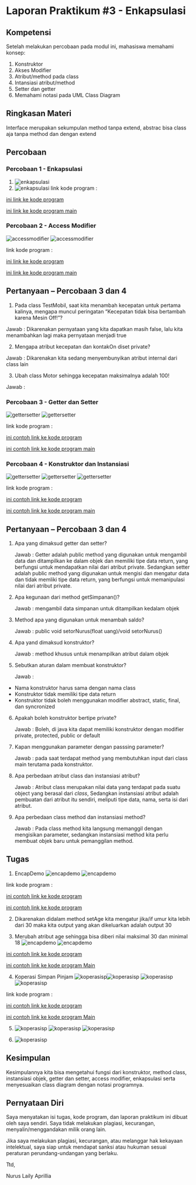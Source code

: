 # Laporan Praktikum #3 - Enkapsulasi

## Kompetensi

Setelah melakukan percobaan pada modul ini, mahasiswa memahami konsep:
1.  Konstruktor
2.  Akses Modifier
3.  Atribut/method pada class
4.  Intansiasi atribut/method 
5.  Setter dan getter
6.  Memahami notasi pada UML Class Diagram


## Ringkasan Materi

Interface merupakan sekumpulan method tanpa extend, abstrac bisa class aja tanpa method dan dengan extend


## Percobaan

### Percobaan 1 - Enkapsulasi

1. ![enkapsulasi](img/1.PNG)
2. ![enkapsulasi](img/2.PNG)
link kode program : 

[ini link ke kode program ](../../src/3_Enkapsulasi/Motor1841720049nurus.java)

[ini link ke kode program main](../../src/3_Enkapsulasi/MotorDemo1841720049nurus.java)


### Percobaan 2 - Access Modifier

![accessmodifier](img/3.PNG)
![accessmodifier](img/4.PNG)

link kode program : 

[ini link ke kode program ](../../src/3_Enkapsulasi/Motor1841720049nurus.java)

[ini link ke kode program main](../../src/3_Enkapsulasi/MotorDemo1841720049nurus.java)

## Pertanyaan – Percobaan 3 dan 4
1.  Pada class TestMobil, saat kita menambah kecepatan untuk pertama kalinya, mengapa 
muncul peringatan “Kecepatan tidak bisa bertambah karena Mesin Off!”? 

Jawab : Dikarenakan pernyataan yang kita dapatkan masih false, lalu kita menambahkan lagi maka pernyataan menjadi true

2.  Mengapa atribut kecepatan dan kontakOn diset private? 

Jawab : Dikarenakan kita sedang menyembunyikan atribut internal dari class lain

3.  Ubah class Motor sehingga kecepatan maksimalnya adalah 100!

Jawab : 

### Percobaan 3 - Getter dan Setter

![gettersetter](img/5.PNG)
![gettersetter](img/6.PNG)

link kode program : 

[ini contoh link ke kode program ](../../src/3_Enkapsulasi/Anggota1841720049nurus.java)

[ini contoh link ke kode program main](../../src/3_Enkapsulasi/KoperasiDemo1841720049nurus.java)

### Percobaan 4 - Konstruktor dan Instansiasi

![gettersetter](img/7.PNG)
![gettersetter](img/8.PNG)
![gettersetter](img/9.PNG)

link kode program : 

[ini contoh link ke kode program ](../../src/3_Enkapsulasi/Anggota1841720049nurus.java)

[ini contoh link ke kode program main](../../src/3_Enkapsulasi/KoperasiDemo1841720049nurus.java)

## Pertanyaan – Percobaan 3 dan 4

1.  Apa yang dimaksud getter dan setter?

    Jawab : Getter adalah public method yang digunakan untuk mengambil data dan ditampilkan ke dalam objek dan memiliki tipe data return, yang berfungsi untuk mendapatkan nilai 
dari atribut private. Sedangkan setter adalah public method yang digunakan untuk mengisi dan mengatur data dan tidak memliki tipe data return, 
yang berfungsi untuk memanipulasi nilai dari atribut private.

2.  Apa kegunaan dari method getSimpanan()?

    Jawab : mengambil data simpanan untuk ditampilkan kedalam objek

3.  Method apa yang digunakan untuk menambah saldo?

    Jawab : public void setorNurus(float uang)/void setorNurus()

4.  Apa yand dimaksud konstruktor?

    Jawab : method khusus untuk menampilkan atribut dalam objek

5.  Sebutkan aturan dalam membuat konstruktor?

    Jawab :
-  Nama konstruktor harus sama dengan nama class
-  Konstruktor tidak memiliki tipe data return
-  Konstruktor tidak boleh menggunakan modifier abstract, static, final, dan syncronized 

6.  Apakah boleh konstruktor bertipe private?

    Jawab : Boleh, di java kita dapat memiliki konstruktor dengan modifier private, protected, public or default

7.  Kapan menggunakan parameter dengan passsing parameter?

    Jawab : pada saat terdapat method yang membutuhkan input dari  class main terutama pada konstruktor.

8.  Apa perbedaan atribut class dan instansiasi atribut?

    Jawab : Atribut class  merupakan nilai data yang terdapat pada suatu object yang berasal dari _class_, Sedangkan instansiasi atribut adalah pembuatan dari atribut itu sendiri, meliputi tipe data, nama, serta isi dari atribut.

9.  Apa perbedaan class method dan instansiasi method?

    Jawab : Pada class method kita langsung memanggil dengan mengisikan parameter, sedangkan instansiasi method kita perlu membuat objek baru untuk pemanggilan method.


## Tugas
1. EncapDemo
![encapdemo](img/10.PNG)
![encapdemo](img/11.PNG)

link kode program : 

[ini contoh link ke kode program ](../../src/3_Enkapsulasi/EncapDemo1841720049nurus.java)

[ini contoh link ke kode program ](../../src/3_Enkapsulasi/EncapTest1841720049nurus.java)

2. Dikarenakan didalam method setAge kita mengatur jika/if umur kita lebih dari 30 maka kita output yang akan dikeluarkan adalah output 30

3. Merubah atribut age sehingga bisa diberi nilai maksimal 30 dan minimal 18
![encapdemo](img/12.PNG) 
![encapdemo](img/13.PNG)

[ini contoh link ke kode program ](../../src/3_Enkapsulasi/EncapDemo1841720049nurus.java)

[ini contoh link ke kode program Main](../../src/3_Enkapsulasi/EncapTest1841720049nurus.java)

4. Koperasi Simpan Pinjam
![koperasisp](img/14.PNG)![koperasisp](img/15.PNG)
![koperasisp](img/16.PNG)![koperasisp](img/17.PNG)

link kode program : 

[ini contoh link ke kode program ](../../src/3_Enkapsulasi/Anggota1841720049nurus_2.java)

[ini contoh link ke kode program Main](../../src/3_Enkapsulasi/TestKoperasi1841720049nurus.java)

5. ![koperasisp](img/18.PNG)
![koperasisp](img/19.PNG)
![koperasisp](img/20.PNG)

6. ![koperasisp](img/21.PNG)

## Kesimpulan

Kesimpulannya kita bisa mengetahui fungsi dari konstruktor, method class, instansiasi objek, getter dan setter, access modifier, enkapsulasi serta menyesuaikan class diagram dengan notasi programnya.

## Pernyataan Diri

Saya menyatakan isi tugas, kode program, dan laporan praktikum ini dibuat oleh saya sendiri. Saya tidak melakukan plagiasi, kecurangan, menyalin/menggandakan milik orang lain.

Jika saya melakukan plagiasi, kecurangan, atau melanggar hak kekayaan intelektual, saya siap untuk mendapat sanksi atau hukuman sesuai peraturan perundang-undangan yang berlaku.

Ttd,

Nurus Laily Aprillia